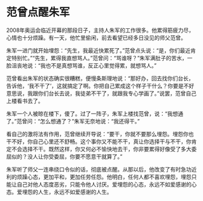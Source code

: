 # 范曾点醒朱军

2008年奥运会临近开幕的那段日子，主持人朱军的工作很多。他累得筋疲力尽，心情也十分烦躁。有一天，他忙里偷闲，前去看望已经多日没见的师父范曾。 

朱军一进门就开始埋怨：“先生，我最近快累死了。”范曾点头说：“是，你们最近肯定特别忙。”“先生，累得我直想骂人。”范曾问：“骂谁呀？”朱军满肚子的苦水，一脸沮丧地说：“我也不是真想骂谁，反正心里觉得累，就想骂人。” 

范曾看出朱军的状态确实很糟糕，便慢条斯理地说：“那好办，回去找你们台长，告诉他，‘我不干了’，这就搞定了啊。你把自己累成这个样子干什么？你要是不好意思说，我跟你们台长去说，我徒弟不干了，就跟我专心学画了。”说罢，范曾自己上楼看书去了。 

朱军一个人被晾在楼下，傻了。过了一阵子，朱军上楼找范曾，说：“我想通了。”范曾问：“怎么想通了？”朱军无奈地说：“我还得干。” 

看自己的激将法有作用，范曾继续开导说：“要干，你就不要那么埋怨。埋怨你也干不好，你自己心里还不舒畅。这个事你又不能不干，真让你选择干与不干，你肯定不会选择不干。既然这样，你又何必不愉快地去干，你非要累得好像受了多大委屈似的？没人让你受委屈，你要不愿意干就算了。” 

朱军听了师父一连串绕口令似的话，彻底被点醒。从那以后，他改变了有时急功近利的烦躁心态，更加平和，更加任劳任怨。他明白，任何人都不喜欢埋怨，埋怨只能让自己对他人态度恶劣，只能令他人讨厌。爱埋怨的心态，永远不如爱感谢的心态。爱埋怨的人生，永远不如爱感谢的人生。